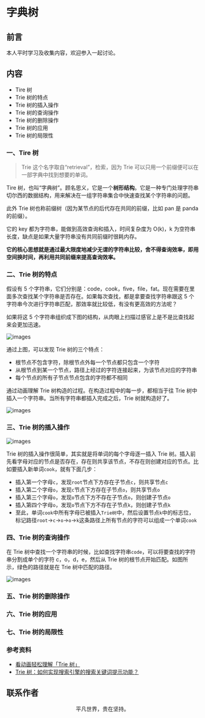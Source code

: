 # 字典树

## 前言

本人平时学习及收集内容，欢迎参入一起讨论。

## 内容

- Tire 树
- Trie 树的特点
- Trie 树的插入操作
- Trie 树的查询操作
- Trie 树的删除操作
- Trie 树的应用
- Trie 树的局限性

### 一、Tire 树

> Trie 这个名字取自“retrieval”，检索，因为 Trie 可以只用一个前缀便可以在一部字典中找到想要的单词。

Tire 树，也叫“字典树”。顾名思义，它是一个**树形结构**。它是一种专门处理字符串切尔西的数据结构，用来解决在一组字符串集合中快速查找某个字符串的问题。

此外 Trie 树也称前缀树（因为某节点的后代存在共同的前缀，比如 pan 是 panda 的前缀）。

它的 key 都为字符串，能做到高效查询和插入，时间复杂度为 O(k)，k 为空符串长度，缺点是如果大量字符串没有共同前缀时很耗内存。

**它的核心思想就是通过最大限度地减少无谓的字符串比较，舍不得查询效率，即用空间换时间，再利用共同前缀来提高查询效率。**

### 二、Trie 树的特点

假设有 5 个字符串，它们分别是：code，cook，five，file，fat。现在需要在里面多次查找某个字符串是否存在。如果每次查找，都是拿要查找字符串跟这 5 个字符串今次进行字符串匹配，那效率就比较低，有没有更高效的方法呢？

如果将这 5 个字符串组织成下图的结构，从肉眼上扫描过感官上是不是比查找起来会更加迅速。

![images](trie01.png)

通过上图，可以发现 Trie 树的三个特点：

- 根节点不包含字符，除根节点外每一个节点都只包含一个字符
- 从根节点到某一个节点，路径上经过的字符连接起来，为该节点对应的字符串
- 每个节点的所有子节点节点包含的字符都不相同

通过动画理解 Trie 树构造的过程。在构造过程中的每一步，都相当于往 Trie 树中插入一个字符串。当所有字符串都插入完成之后，Trie 树就构造好了。

![images](trie02.gif)

### 三、Trie 树的插入操作

![images](trie03.gif)

Trie 树的插入操作很简单，其实就是将单词的每个字母逐一插入 Trie 树。插入前先看字母对应的节点是否存在，存在则共享该节点，不存在则创建对应的节点。比如要插入新单词`cook`，就有下面几步：

- 插入第一个字母`c`，发现`root`节点下方存在子节点`c`，则共享节点`c`
- 插入第二个字母`o`，发现`c`节点下方存在子节点`o`，则共享节点`o`
- 插入第三个字母`o`，发现`o`节点下方不存在子节点`o`，则创建子节点`o`
- 插入第四个字母`o`，发现`o`节点下方不存在子节点`k`，则创建子节点`k`
- 至此，单词`cook`中所有字母已被插入`Trie树`中，然后设置节点`k`中的标志位，标记路径`root`->`c`->`o`->`o`->`k`这条路径上所有节点的字符可以组成一个单词`cook`

### 四、Trie 树的查询操作

在 Trie 树中查找一个字符串的时候，比如查找字符串`code`，可以将要查找的字符串分割成单个的字符 c，o，d，e，然后从 Trie 树的根节点开始匹配。如图所示，绿色的路径就是在 Trie 树中匹配的路径。

![images](trie04.jpg)

### 五、Trie 树的删除操作

### 六、Trie 树的应用

### 七、Trie 树的局限性

### 参考资料

- [看动画轻松理解「Trie 树」](https://mp.weixin.qq.com/s/Y5_r4C5a9gU0FDtqXD9bkQ)
- [Trie 树：如何实现搜索引擎的搜索关键词提示功能？](https://time.geekbang.org/column/article/72414)

## 联系作者

<div align="center">
    <p>
        平凡世界，贵在坚持。
    </p>
    <img :src="$withBase('/about/contact.png')" />
</div>
